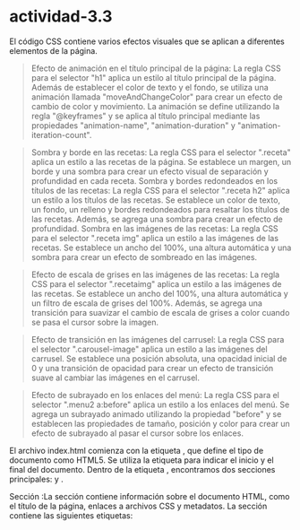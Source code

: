 # actividad-3.3

El código CSS contiene varios efectos visuales que se aplican a diferentes elementos de la página.

>Efecto de animación en el título principal de la página: La regla CSS para el selector "h1" aplica un estilo al título principal de la página. Además de establecer el color de texto y el fondo, se utiliza una animación llamada "moveAndChangeColor" para crear un efecto de cambio de color y movimiento. La animación se define utilizando la regla "@keyframes" y se aplica al título principal mediante las propiedades "animation-name", "animation-duration" y "animation-iteration-count".

>Sombra y borde en las recetas: La regla CSS para el selector ".receta" aplica un estilo a las recetas de la página. Se establece un margen, un borde y una sombra para crear un efecto visual de separación y profundidad en cada receta.
>Sombra y bordes redondeados en los títulos de las recetas: La regla CSS para el selector ".receta h2" aplica un estilo a los títulos de las recetas. Se establece un color de texto, un fondo, un relleno y bordes redondeados para resaltar los títulos de las recetas. Además, se agrega una sombra para crear un efecto de profundidad.
>Sombra en las imágenes de las recetas: La regla CSS para el selector ".receta img" aplica un estilo a las imágenes de las recetas. Se establece un ancho del 100%, una altura automática y una sombra para crear un efecto de sombreado en las imágenes.

>Efecto de escala de grises en las imágenes de las recetas: La regla CSS para el selector ".recetaimg" aplica un estilo a las imágenes de las recetas. Se establece un ancho del 100%, una altura automática y un filtro de escala de grises del 100%. Además, se agrega una transición para suavizar el cambio de escala de grises a color cuando se pasa el cursor sobre la imagen.

>Efecto de transición en las imágenes del carrusel: La regla CSS para el selector ".carousel-image" aplica un estilo a las imágenes del carrusel. Se establece una posición absoluta, una opacidad inicial de 0 y una transición de opacidad para crear un efecto de transición suave al cambiar las imágenes en el carrusel.

>Efecto de subrayado en los enlaces del menú: La regla CSS para el selector ".menu2 a:before" aplica un estilo a los enlaces del menú. Se agrega un subrayado animado utilizando la propiedad "before" y se establecen las propiedades de tamaño, posición y color para crear un efecto de subrayado al pasar el cursor sobre los enlaces.

El archivo index.html comienza con la etiqueta <!DOCTYPE html>, que define el tipo de documento como HTML5. Se utiliza la etiqueta <html> para indicar el inicio y el final del documento. Dentro de la etiqueta <html>, encontramos dos secciones principales: <head> y <body>.

Sección <head>:La sección <head> contiene información sobre el documento HTML, como el título de la página, enlaces a archivos CSS y metadatos. La sección <head> contiene las siguientes etiquetas:

<title>: Esta etiqueta define el título de la página que se muestra en la pestaña del navegador. 	 	
<meta charset="UTF-8">: Esta etiqueta especifica la codificación de caracteres utilizada en el documento. 	
<link rel="stylesheet" 	type="text/css" href="styles.css">: Esta etiqueta enlaza un archivo CSS externo llamado styles.css para aplicar estilos a la página. 	

Sección <body>: La sección <body> contiene el contenido visible de la página web. Aquí es donde se encuentran las etiquetas que definen la estructura y el contenido de la página. Esta sección contiene las siguientes etiquetas:

<header>: Esta etiqueta define el encabezado de la página, que generalmente contiene el logotipo y el título principal. 	 	
<nav>: Esta etiqueta define una sección de navegación que contiene enlaces a otras páginas o secciones del sitio web. 		
<main>: Esta etiqueta define el contenido principal de la página. 		
<section>: Esta etiqueta define una sección lógica o temática de la página. 	
<article>: Esta etiqueta define un artículo independiente dentro de una página. 	 	
<aside>: Esta etiqueta define un contenido relacionado pero independiente del contenido principal. 		
<footer>: Esta etiqueta define el pie de página.

Además de estas, también se utilizan etiquetas como (<h1>, <h2>, <p>, <a>, <img>, <ul>, <li>) entre otras, para definir encabezados, párrafos, enlaces, imágenes, listas y más.

El script JavaScript incluido en index.html selecciona un conjunto de imágenes con la clase "carousel-image" y las muestra de forma cíclica cada 5 segundos. Esto se logra mediante la función showImage() y la función setInterval() que llama a showImage() cada 5000 milisegundos.
Por otro lado contiene un fragmento de código que incrusta un video de YouTube en la página web. El video se muestra en un contenedor con la clase "sticky-video".

